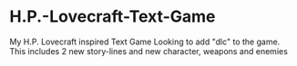# H.P.-Lovecraft-Text-Game
My H.P. Lovecraft inspired Text Game
Looking to add "dlc" to the game. This includes 2 new story-lines and new character, weapons and enemies
